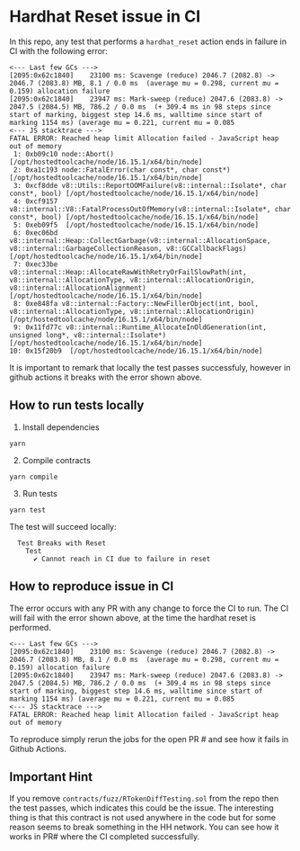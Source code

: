 # Hardhat Reset issue in CI

In this repo, any test that performs a `hardhat_reset` action ends in failure in CI with the following error:

```
<--- Last few GCs --->
[2095:0x62c1840]    23100 ms: Scavenge (reduce) 2046.7 (2082.8) -> 2046.7 (2083.8) MB, 8.1 / 0.0 ms  (average mu = 0.298, current mu = 0.159) allocation failure 
[2095:0x62c1840]    23947 ms: Mark-sweep (reduce) 2047.6 (2083.8) -> 2047.5 (2084.5) MB, 786.2 / 0.0 ms  (+ 309.4 ms in 98 steps since start of marking, biggest step 14.6 ms, walltime since start of marking 1154 ms) (average mu = 0.221, current mu = 0.085
<--- JS stacktrace --->
FATAL ERROR: Reached heap limit Allocation failed - JavaScript heap out of memory
 1: 0xb09c10 node::Abort() [/opt/hostedtoolcache/node/16.15.1/x64/bin/node]
 2: 0xa1c193 node::FatalError(char const*, char const*) [/opt/hostedtoolcache/node/16.15.1/x64/bin/node]
 3: 0xcf8dde v8::Utils::ReportOOMFailure(v8::internal::Isolate*, char const*, bool) [/opt/hostedtoolcache/node/16.15.1/x64/bin/node]
 4: 0xcf9157 v8::internal::V8::FatalProcessOutOfMemory(v8::internal::Isolate*, char const*, bool) [/opt/hostedtoolcache/node/16.15.1/x64/bin/node]
 5: 0xeb09f5  [/opt/hostedtoolcache/node/16.15.1/x64/bin/node]
 6: 0xec06bd v8::internal::Heap::CollectGarbage(v8::internal::AllocationSpace, v8::internal::GarbageCollectionReason, v8::GCCallbackFlags) [/opt/hostedtoolcache/node/16.15.1/x64/bin/node]
 7: 0xec33be v8::internal::Heap::AllocateRawWithRetryOrFailSlowPath(int, v8::internal::AllocationType, v8::internal::AllocationOrigin, v8::internal::AllocationAlignment) [/opt/hostedtoolcache/node/16.15.1/x64/bin/node]
 8: 0xe848fa v8::internal::Factory::NewFillerObject(int, bool, v8::internal::AllocationType, v8::internal::AllocationOrigin) [/opt/hostedtoolcache/node/16.15.1/x64/bin/node]
 9: 0x11fd77c v8::internal::Runtime_AllocateInOldGeneration(int, unsigned long*, v8::internal::Isolate*) [/opt/hostedtoolcache/node/16.15.1/x64/bin/node]
10: 0x15f20b9  [/opt/hostedtoolcache/node/16.15.1/x64/bin/node]
```

It is important to remark that locally the test passes successfuly, however in github actions it breaks with the error shown above.

## How to run tests locally

1. Install dependencies
```
yarn 
```

2. Compile contracts
```
yarn compile
```

3. Run tests
```
yarn test
```

The test will succeed locally:


```
  Test Breaks with Reset
    Test
      ✔ Cannot reach in CI due to failure in reset
```

## How to reproduce issue in CI

The error occurs with any PR with any change to force the CI to run. The CI will fail with the error shown above, at the time the hardhat reset is performed.
```
<--- Last few GCs --->
[2095:0x62c1840]    23100 ms: Scavenge (reduce) 2046.7 (2082.8) -> 2046.7 (2083.8) MB, 8.1 / 0.0 ms  (average mu = 0.298, current mu = 0.159) allocation failure 
[2095:0x62c1840]    23947 ms: Mark-sweep (reduce) 2047.6 (2083.8) -> 2047.5 (2084.5) MB, 786.2 / 0.0 ms  (+ 309.4 ms in 98 steps since start of marking, biggest step 14.6 ms, walltime since start of marking 1154 ms) (average mu = 0.221, current mu = 0.085
<--- JS stacktrace --->
FATAL ERROR: Reached heap limit Allocation failed - JavaScript heap out of memory
```

To reproduce simply rerun the jobs for the open PR # and see how it fails in Github Actions.


## Important Hint

If you remove `contracts/fuzz/RTokenDiffTesting.sol` from the repo then the test passes, which indicates this could be the issue. The interesting thing is that this contract is not used anywhere in the code but for some reason seems to break something in the HH network. You can see how it works in PR# where the CI completed successfully.
